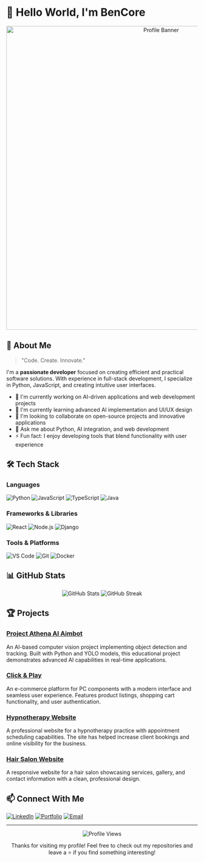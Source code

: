 # 👋 Hello World, I'm BenCore

<div align="center">
    <img src="https://i.pinimg.com/736x/5d/8c/19/5d8c19e4d418bc7440bc5ef983c10416.jpg" alt="Profile Banner" width="800"/>
</div>

## 💫 About Me

> "Code. Create. Innovate."

I'm a **passionate developer** focused on creating efficient and practical software solutions. With experience in full-stack development, I specialize in Python, JavaScript, and creating intuitive user interfaces.

- 🔭 I'm currently working on AI-driven applications and web development projects
- 🌱 I'm currently learning advanced AI implementation and UI/UX design
- 👯 I'm looking to collaborate on open-source projects and innovative applications
- 💬 Ask me about Python, AI integration, and web development
- ⚡ Fun fact: I enjoy developing tools that blend functionality with user experience

## 🛠️ Tech Stack

### Languages
![Python](https://img.shields.io/badge/-Python-3776AB?style=for-the-badge&logo=python&logoColor=white)
![JavaScript](https://img.shields.io/badge/-JavaScript-F7DF1E?style=for-the-badge&logo=javascript&logoColor=black)
![TypeScript](https://img.shields.io/badge/-TypeScript-3178C6?style=for-the-badge&logo=typescript&logoColor=white)
![Java](https://img.shields.io/badge/-Java-ED8B00?style=for-the-badge&logo=java&logoColor=white)

### Frameworks & Libraries
![React](https://img.shields.io/badge/-React-61DAFB?style=for-the-badge&logo=react&logoColor=black)
![Node.js](https://img.shields.io/badge/-Node.js-339933?style=for-the-badge&logo=nodedotjs&logoColor=white)
![Django](https://img.shields.io/badge/-Django-092E20?style=for-the-badge&logo=django&logoColor=white)

### Tools & Platforms
![VS Code](https://img.shields.io/badge/-VS%20Code-007ACC?style=for-the-badge&logo=visual-studio-code&logoColor=white)
![Git](https://img.shields.io/badge/-Git-F05032?style=for-the-badge&logo=git&logoColor=white)
![Docker](https://img.shields.io/badge/-Docker-2496ED?style=for-the-badge&logo=docker&logoColor=white)

## 📊 GitHub Stats

<div align="center">
    <img src="https://github-readme-stats.vercel.app/api?username=Benitoow&show_icons=true&theme=radical" alt="GitHub Stats" />
    <img src="https://github-readme-streak-stats.herokuapp.com/?user=Benitoow&theme=radical" alt="GitHub Streak" />
</div>

## 🏆 Projects

### [Project Athena AI Aimbot](https://github.com/Benitoow/project_athenaV1.git)
An AI-based computer vision project implementing object detection and tracking. Built with Python and YOLO models, this educational project demonstrates advanced AI capabilities in real-time applications.

### [Click & Play](https://github.com/Benitoow/Click---Play.git)
An e-commerce platform for PC components with a modern interface and seamless user experience. Features product listings, shopping cart functionality, and user authentication.

### [Hypnotherapy Website](https://github.com/Benitoow/SiteMaman.git)
A professional website for a hypnotherapy practice with appointment scheduling capabilities. The site has helped increase client bookings and online visibility for the business.

### [Hair Salon Website](https://github.com/Benitoow/SiteHair.git)
A responsive website for a hair salon showcasing services, gallery, and contact information with a clean, professional design.

## 📫 Connect With Me

[![LinkedIn](https://img.shields.io/badge/-LinkedIn-0077B5?style=for-the-badge&logo=linkedin&logoColor=white)](https://linkedin.com/in/YourUsername)
[![Portfolio](https://img.shields.io/badge/-Portfolio-000000?style=for-the-badge&logo=react&logoColor=white)](https://your-portfolio-url.com)
[![Email](https://img.shields.io/badge/-Email-D14836?style=for-the-badge&logo=gmail&logoColor=white)](mailto:your.email@example.com)

---

<div align="center">
    <img src="https://komarev.com/ghpvc/?username=Benitoow&color=blueviolet" alt="Profile Views" />
    <p>Thanks for visiting my profile! Feel free to check out my repositories and leave a ⭐️ if you find something interesting!</p>
</div>
